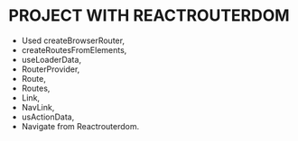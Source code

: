 # PROJECT WITH REACTROUTERDOM 





- Used createBrowserRouter,
-  createRoutesFromElements,
-   useLoaderData,
-   RouterProvider,
-   Route,
-   Routes,
-   Link,
-   NavLink,
-   usActionData,
-   Navigate from Reactrouterdom.

